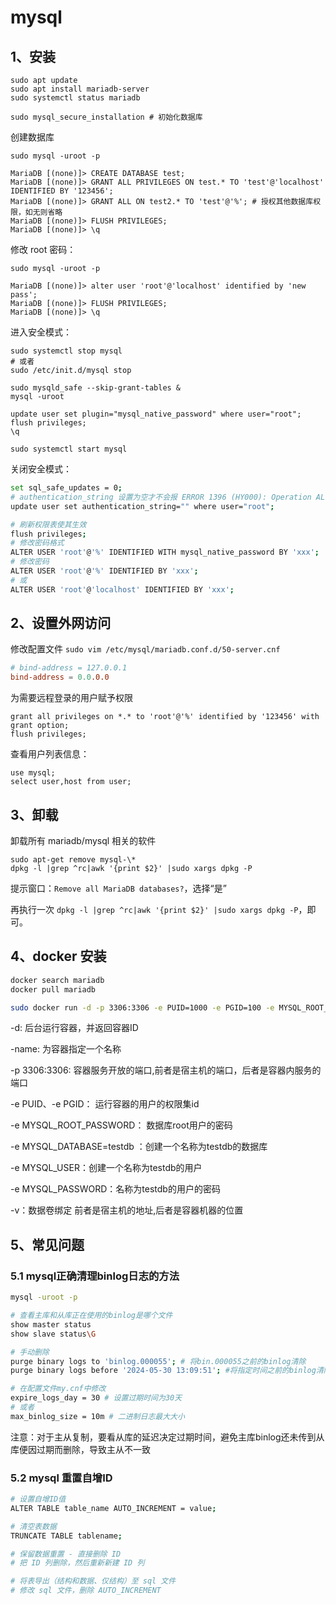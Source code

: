 # mysql

## 1、安装

```
sudo apt update
sudo apt install mariadb-server
sudo systemctl status mariadb

sudo mysql_secure_installation # 初始化数据库
```

创建数据库

```
sudo mysql -uroot -p

MariaDB [(none)]> CREATE DATABASE test;
MariaDB [(none)]> GRANT ALL PRIVILEGES ON test.* TO 'test'@'localhost' IDENTIFIED BY '123456';
MariaDB [(none)]> GRANT ALL ON test2.* TO 'test'@'%'; # 授权其他数据库权限，如无则省略
MariaDB [(none)]> FLUSH PRIVILEGES;
MariaDB [(none)]> \q
```

修改 root 密码：

```
sudo mysql -uroot -p

MariaDB [(none)]> alter user 'root'@'localhost' identified by 'new pass';
MariaDB [(none)]> FLUSH PRIVILEGES;
MariaDB [(none)]> \q
```

进入安全模式：

```
sudo systemctl stop mysql
# 或者
sudo /etc/init.d/mysql stop

sudo mysqld_safe --skip-grant-tables &
mysql -uroot

update user set plugin="mysql_native_password" where user="root";
flush privileges;
\q

sudo systemctl start mysql
```

关闭安全模式：

```sh
set sql_safe_updates = 0;
# authentication_string 设置为空才不会报 ERROR 1396 (HY000): Operation ALTER USER failed for 'root'@'%' 错误
update user set authentication_string="" where user="root";

# 刷新权限表使其生效
flush privileges;
# 修改密码格式
ALTER USER 'root'@'%' IDENTIFIED WITH mysql_native_password BY 'xxx';
# 修改密码
ALTER USER 'root'@'%' IDENTIFIED BY 'xxx';
# 或
ALTER USER 'root'@'localhost' IDENTIFIED BY 'xxx';
```

## 2、设置外网访问

修改配置文件 `sudo vim /etc/mysql/mariadb.conf.d/50-server.cnf`

```cnf
# bind-address = 127.0.0.1
bind-address = 0.0.0.0
```

为需要远程登录的用户赋予权限

```
grant all privileges on *.* to 'root'@'%' identified by '123456' with grant option;
flush privileges;
```

查看用户列表信息：

```
use mysql;
select user,host from user;
```

## 3、卸载

卸载所有 mariadb/mysql 相关的软件

```
sudo apt-get remove mysql-\*
dpkg -l |grep ^rc|awk '{print $2}' |sudo xargs dpkg -P
```

提示窗口：`Remove all MariaDB databases?`，选择“是”

再执行一次 `dpkg -l |grep ^rc|awk '{print $2}' |sudo xargs dpkg -P`，即可。

## 4、docker 安装

```sh
docker search mariadb
docker pull mariadb

sudo docker run -d -p 3306:3306 -e PUID=1000 -e PGID=100 -e MYSQL_ROOT_PASSWORD=123456 -e MYSQL_DATABASE=testdb -e MYSQL_USER=testdb -e MYSQL_PASSWORD=123456 --name mariadb --restart always -v /home/sanyer/db:/var/lib/mysql mariadb
```

-d: 后台运行容器​，并返回容器ID

-name: 为容器指定一个名称

-p 3306:3306: 容器服务开放的端口,前者是宿主机的端口，后者是容器内服务的端口

-e PUID、-e PGID： 运行容器的用户的权限集id

-e MYSQL_ROOT_PASSWORD： 数据库root用户的密码

-e MYSQL_DATABASE=testdb ：创建一个名称为testdb的数据库

-e MYSQL_USER：创建一个名称为testdb的用户

-e MYSQL_PASSWORD：名称为testdb的用户的密码

-v：数据卷绑定 前者是宿主机的地址,后者是容器机器的位置

## 5、常见问题

### 5.1 mysql正确清理binlog日志的方法

```bash
mysql -uroot -p

# 查看主库和从库正在使用的binlog是哪个文件
show master status
show slave status\G

# 手动删除
purge binary logs to 'binlog.000055'; # 将bin.000055之前的binlog清除
purge binary logs before '2024-05-30 13:09:51'; #将指定时间之前的binlog清除

# 在配置文件my.cnf中修改
expire_logs_day = 30 # 设置过期时间为30天
# 或者
max_binlog_size = 10m # 二进制日志最大大小
```

注意：对于主从复制，要看从库的延迟决定过期时间，避免主库binlog还未传到从库便因过期而删除，导致主从不一致

### 5.2 mysql 重置自增ID

```bash
# 设置自增ID值
ALTER TABLE table_name AUTO_INCREMENT = value;

# 清空表数据
TRUNCATE TABLE tablename;

# 保留数据重置 - 直接删除 ID
# 把 ID 列删除，然后重新新建 ID 列

# 将表导出（结构和数据、仅结构）至 sql 文件
# 修改 sql 文件，删除 AUTO_INCREMENT
```